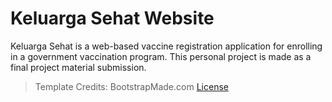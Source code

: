 # Keluarga Sehat Website

Keluarga Sehat is a web-based vaccine registration application for enrolling in a government vaccination program.
This personal project is made as a final project material submission.

> Template Credits: BootstrapMade.com
[License](https://bootstrapmade.com/license/)
